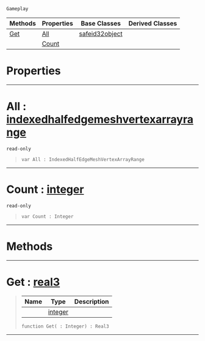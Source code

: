  `Gameplay`

|Methods|Properties|Base Classes|Derived Classes|
|---|---|---|---|
|[ Get](https://plasmaengine.github.io/PlasmaDocs/Plasma1/C++/code_reference/class_reference/indexedhalfedgemeshvertexarray.md#get-plasma-engine-document)|[ All](https://plasmaengine.github.io/PlasmaDocs/Plasma1/C++/code_reference/class_reference/indexedhalfedgemeshvertexarray.md#all-plasma-engine-document)|[safeid32object](https://plasmaengine.github.io/PlasmaDocs/Plasma1/C++/code_reference/class_reference/safeid32object.md)| |
| |[ Count](https://plasmaengine.github.io/PlasmaDocs/Plasma1/C++/code_reference/class_reference/indexedhalfedgemeshvertexarray.md#count-plasma-engine-docume)| | |


 #  Properties


---  
 #  All : [indexedhalfedgemeshvertexarrayrange](https://plasmaengine.github.io/PlasmaDocs/Plasma1/C++/code_reference/class_reference/indexedhalfedgemeshvertexarrayrange.md)

 `read-only`

> 
> ``` lang=cpp, name=Lightning
> var All : IndexedHalfEdgeMeshVertexArrayRange


---  
 #  Count : [integer](https://plasmaengine.github.io/PlasmaDocs/Plasma1/C++/code_reference/lightning_base_types/integer.md)

 `read-only`

> 
> ``` lang=cpp, name=Lightning
> var Count : Integer


---  
 #  Methods


---  
 #  Get : [real3](https://plasmaengine.github.io/PlasmaDocs/Plasma1/C++/code_reference/lightning_base_types/real3.md)

> 
> |Name|Type|Description|
> |---|---|---|
> ||[integer](https://plasmaengine.github.io/PlasmaDocs/Plasma1/C++/code_reference/lightning_base_types/integer.md)| |
> ``` lang=cpp, name=Lightning
> function Get( : Integer) : Real3
> ``` 


---  
 

 